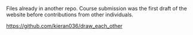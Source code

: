 Files already in another repo. Course submission was the first draft of the website before contributions from other individuals.

https://github.com/kieran036/draw_each_other
